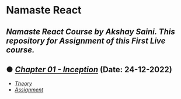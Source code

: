# Namaste React
## _Namaste React Course by Akshay Saini. This repository for Assignment of this First Live course._

## ● [_Chapter 01 - Inception_](https://github.com/chetannada/Namaste-React/tree/main/Session%201) (Date: 24-12-2022)
- [_Theory_](https://github.com/chetannada/Namaste-React/tree/main/Session%201/Theory)
- [_Assignment_](https://github.com/chetannada/Namaste-React/blob/main/Session%201/Assignment.md)
